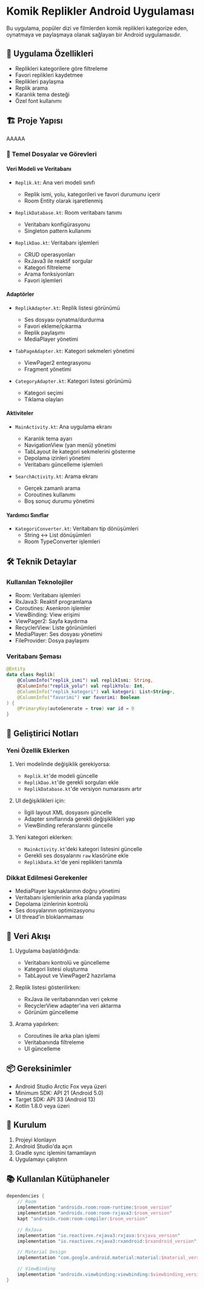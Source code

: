 # Komik Replikler Android Uygulaması

Bu uygulama, popüler dizi ve filmlerden komik replikleri kategorize eden, oynatmaya ve paylaşmaya olanak sağlayan bir Android uygulamasıdır.

## 📱 Uygulama Özellikleri

- Replikleri kategorilere göre filtreleme
- Favori replikleri kaydetmee
- Replikleri paylaşma
- Replik arama
- Karanlık tema desteği
- Özel font kullanımı

## 🏗️ Proje Yapısı
AAAAA

### 📂 Temel Dosyalar ve Görevleri

#### Veri Modeli ve Veritabanı
- `Replik.kt`: Ana veri modeli sınıfı
  - Replik ismi, yolu, kategorileri ve favori durumunu içerir
  - Room Entity olarak işaretlenmiş
  
- `ReplikDatabase.kt`: Room veritabanı tanımı
  - Veritabanı konfigürasyonu
  - Singleton pattern kullanımı

- `ReplikDao.kt`: Veritabanı işlemleri
  - CRUD operasyonları
  - RxJava3 ile reaktif sorgular
  - Kategori filtreleme
  - Arama fonksiyonları
  - Favori işlemleri

#### Adaptörler
- `ReplikAdapter.kt`: Replik listesi görünümü
  - Ses dosyası oynatma/durdurma
  - Favori ekleme/çıkarma
  - Replik paylaşımı
  - MediaPlayer yönetimi

- `TabPageAdapter.kt`: Kategori sekmeleri yönetimi
  - ViewPager2 entegrasyonu
  - Fragment yönetimi

- `CategoryAdapter.kt`: Kategori listesi görünümü
  - Kategori seçimi
  - Tıklama olayları

#### Aktiviteler
- `MainActivity.kt`: Ana uygulama ekranı
  - Karanlık tema ayarı
  - NavigationView (yan menü) yönetimi
  - TabLayout ile kategori sekmelerini gösterme
  - Depolama izinleri yönetimi
  - Veritabanı güncelleme işlemleri

- `SearchActivity.kt`: Arama ekranı
  - Gerçek zamanlı arama
  - Coroutines kullanımı
  - Boş sonuç durumu yönetimi

#### Yardımcı Sınıflar
- `KategoriConverter.kt`: Veritabanı tip dönüşümleri
  - String <-> List<String> dönüşümleri
  - Room TypeConverter işlemleri

## 🛠️ Teknik Detaylar

### Kullanılan Teknolojiler
- Room: Veritabanı işlemleri
- RxJava3: Reaktif programlama
- Coroutines: Asenkron işlemler
- ViewBinding: View erişimi
- ViewPager2: Sayfa kaydırma
- RecyclerView: Liste görünümleri
- MediaPlayer: Ses dosyası yönetimi
- FileProvider: Dosya paylaşımı

### Veritabanı Şeması
```kotlin
@Entity
data class Replik(
    @ColumnInfo("replik_ismi") val replikIsmi: String,
    @ColumnInfo("replik_yolu") val replikYolu: Int,
    @ColumnInfo("replik_kategori") val kategori: List<String>,
    @ColumnInfo("favorimi") var favorimi: Boolean
) {
    @PrimaryKey(autoGenerate = true) var id = 0
}
```

## 📝 Geliştirici Notları

### Yeni Özellik Eklerken
1. Veri modelinde değişiklik gerekiyorsa:
   - `Replik.kt`'de modeli güncelle
   - `ReplikDao.kt`'de gerekli sorguları ekle
   - `ReplikDatabase.kt`'de versiyon numarasını artır

2. UI değişiklikleri için:
   - İlgili layout XML dosyasını güncelle
   - Adapter sınıflarında gerekli değişiklikleri yap
   - ViewBinding referanslarını güncelle

3. Yeni kategori eklerken:
   - `MainActivity.kt`'deki kategori listesini güncelle
   - Gerekli ses dosyalarını `raw` klasörüne ekle
   - `ReplikData.kt`'de yeni replikleri tanımla

### Dikkat Edilmesi Gerekenler
- MediaPlayer kaynaklarının doğru yönetimi
- Veritabanı işlemlerinin arka planda yapılması
- Depolama izinlerinin kontrolü
- Ses dosyalarının optimizasyonu
- UI thread'in bloklanmaması

## 🔄 Veri Akışı
1. Uygulama başlatıldığında:
   - Veritabanı kontrolü ve güncelleme
   - Kategori listesi oluşturma
   - TabLayout ve ViewPager2 hazırlama

2. Replik listesi gösterilirken:
   - RxJava ile veritabanından veri çekme
   - RecyclerView adapter'ına veri aktarma
   - Görünüm güncelleme

3. Arama yapılırken:
   - Coroutines ile arka plan işlemi
   - Veritabanında filtreleme
   - UI güncelleme

## 📦 Gereksinimler
- Android Studio Arctic Fox veya üzeri
- Minimum SDK: API 21 (Android 5.0)
- Target SDK: API 33 (Android 13)
- Kotlin 1.8.0 veya üzeri

## 🔧 Kurulum
1. Projeyi klonlayın
2. Android Studio'da açın
3. Gradle sync işlemini tamamlayın
4. Uygulamayı çalıştırın

## 📚 Kullanılan Kütüphaneler
```gradle
dependencies {
    // Room
    implementation "androidx.room:room-runtime:$room_version"
    implementation "androidx.room:room-rxjava3:$room_version"
    kapt "androidx.room:room-compiler:$room_version"

    // RxJava
    implementation "io.reactivex.rxjava3:rxjava:$rxjava_version"
    implementation "io.reactivex.rxjava3:rxandroid:$rxandroid_version"

    // Material Design
    implementation "com.google.android.material:material:$material_version"

    // ViewBinding
    implementation "androidx.viewbinding:viewbinding:$viewbinding_version"
}
``` 